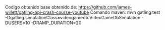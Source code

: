 Codigo obtenido base obtenido de: https://github.com/james-willett/gatling-api-crash-course-youtube
Comando maven: mvn gatling:test -Dgatling.simulationClass=videogamedb.VideoGameDbSimulation -DUSERS=10 -DRAMP_DURATION=20